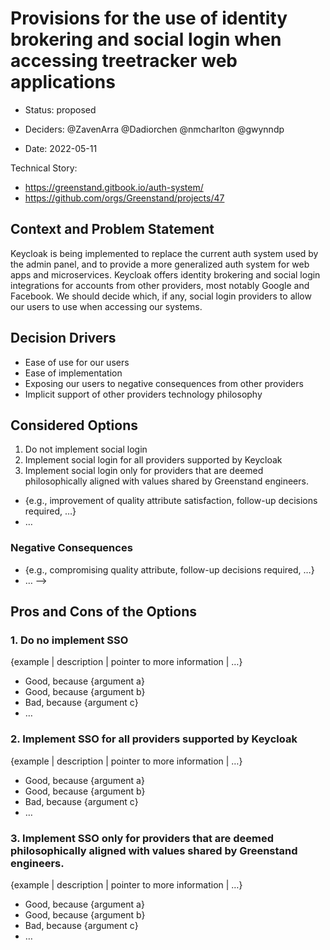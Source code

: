 # Provisions for the use of identity brokering and social login when accessing treetracker web applications

* Status: proposed 
<!-- {proposed | rejected | accepted | deprecated | … | superseded by [ADR-0005](0005-example.md)} --> <!-- optional -->
* Deciders: @ZavenArra @Dadiorchen @nmcharlton @gwynndp
<!-- Find deciders here: https://github.com/orgs/Greenstand/people  -->
* Date: 2022-05-11

Technical Story: 
* https://greenstand.gitbook.io/auth-system/
* https://github.com/orgs/Greenstand/projects/47

## Context and Problem Statement

Keycloak is being implemented to replace the current auth system used by the admin panel, and to provide a more generalized auth system for web apps and microservices.  Keycloak offers identity brokering and social login integrations for accounts from other providers, most notably Google and Facebook.  We should decide which, if any, social login providers to allow our users to use when accessing our systems.

## Decision Drivers <!-- optional -->

* Ease of use for our users
* Ease of implementation
* Exposing our users to negative consequences from other providers
* Implicit support of other providers technology philosophy

## Considered Options

1. Do not implement social login
2. Implement social login for all providers supported by Keycloak
3. Implement social login only for providers that are deemed philosophically aligned with values shared by Greenstand engineers.

<!--
## Decision Outcome

Chosen option: "{option 1}", because {justification. e.g., only option, which meets k.o. criterion decision driver | which resolves force {force} | … | comes out best (see below)}.

### Positive Consequences <!-- optional -->

* {e.g., improvement of quality attribute satisfaction, follow-up decisions required, …}
* …

### Negative Consequences <!-- optional -->

* {e.g., compromising quality attribute, follow-up decisions required, …}
* …
-->

## Pros and Cons of the Options <!-- optional -->

### 1. Do no implement SSO

{example | description | pointer to more information | …} <!-- optional -->

* Good, because {argument a}
* Good, because {argument b}
* Bad, because {argument c}
* … <!-- numbers of pros and cons can vary -->

### 2. Implement SSO for all providers supported by Keycloak

{example | description | pointer to more information | …} <!-- optional -->

* Good, because {argument a}
* Good, because {argument b}
* Bad, because {argument c}
* … <!-- numbers of pros and cons can vary -->

### 3. Implement SSO only for providers that are deemed philosophically aligned with values shared by Greenstand engineers.

{example | description | pointer to more information | …} <!-- optional -->

* Good, because {argument a}
* Good, because {argument b}
* Bad, because {argument c}
* … <!-- numbers of pros and cons can vary -->

